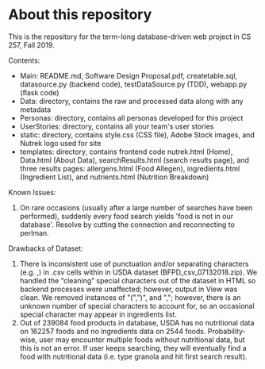 # About this repository
This is the repository for the term-long database-driven web project in CS 257, Fall 2019.

Contents:
- Main: README.md, Software Design Proposal.pdf, createtable.sql, datasource.py (backend code), testDataSource.py (TDD), webapp.py (flask code)
- Data: directory, contains the raw and processed data along with any metadata
- Personas: directory, contains all personas developed for this project
- UserStories: directory, contains all your team's user stories
- static: directory, contains style.css (CSS file), Adobe Stock images, and Nutrek logo used for site
- templates: directory, contains frontend code nutrek.html (Home), Data.html (About Data), searchResults.html (search results page), and three results pages: allergens.html (Food Allegen), ingredients.html (Ingredient List), and nutrients.html (Nutrition Breakdown)


Known Issues: 
1. On rare occasions (usually after a large number of searches have been performed), suddenly every food search yields 'food is not in our database'. Resolve by cutting the connection and reconnecting to perlman. 

Drawbacks of Dataset:
1. There is inconsistent use of punctuation and/or separating characters (e.g. ,) in .csv cells within in USDA dataset (BFPD_csv_07132018.zip). We handled the “cleaning” special characters out of the dataset in HTML so backend processes were unaffected; however, output in View was clean. We removed instances of "(",")", and ","; however, there is an unknown number of special characters to account for, so an occasional special character may appear in ingredients list.
2. Out of 239084 food products in database, USDA has no nutritional data on 162257 foods and no ingredients data on 2544 foods. Probability-wise, user may encounter multiple foods without nutritional data, but this is not an error. If user keeps searching, they will eventually find a food with nutritional data (i.e. type granola and hit first search result).

